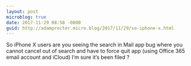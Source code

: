 ```yaml
---
layout: post
microblog: true
date: 2017-11-29 08:58 -0000
guid: http://adamprocter.micro.blog/2017/11/29/so-iphone-x.html
---
```

So iPhone X users are you seeing the search in Mail app bug where you cannot cancel out of search and have to force quit app (using Office 365 email account and iCloud) I’m sure it’s been filed ?
